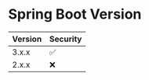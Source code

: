 # Spring Boot Version
| Version | Security           |
|---------|--------------------|
| 3.x.x   | :white_check_mark: |
| 2.x.x   | :x:                |
